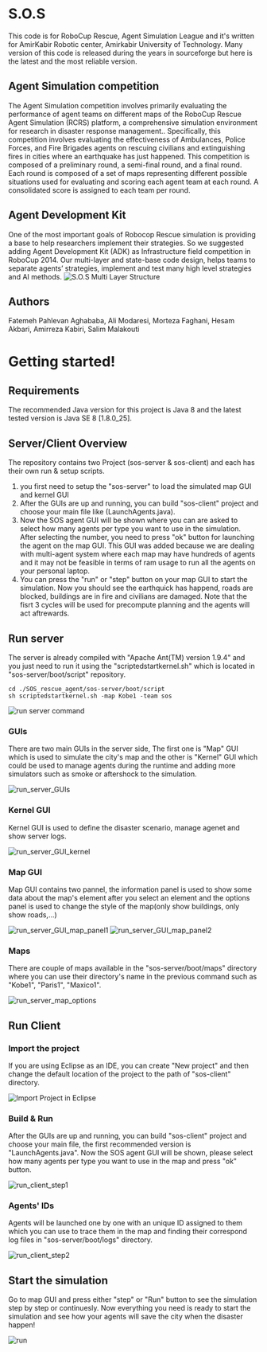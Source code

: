 # S.O.S 
This code is for RoboCup Rescue, Agent Simulation League and it's written for AmirKabir Robotic center, Amirkabir University of Technology. Many version of this code is released during the years in sourceforge but here is the latest and the most reliable version.

## Agent Simulation competition
The Agent Simulation competition involves primarily evaluating the performance of agent teams on different maps of the RoboCup Rescue Agent Simulation (RCRS) platform, a comprehensive simulation environment for research in disaster response management.. Specifically, this competition involves evaluating the effectiveness of Ambulances, Police Forces, and Fire Brigades agents on rescuing civilians and extinguishing fires in cities where an earthquake has just happened. This competition is composed of a preliminary round, a semi-final round, and a final round. Each round is composed of a set of maps representing different possible situations used for evaluating and scoring each agent team at each round. A consolidated score is assigned to each team per round.

## Agent Development Kit
One of the most important goals of Robocop Rescue simulation is providing a base to help researchers implement their strategies. So we suggested adding Agent Development Kit (ADK) as Infrastructure field competition in RoboCup 2014. Our multi-layer and state-base code design, helps teams to separate agents’ strategies, implement and test many high level strategies and AI methods.
![S.O.S Multi Layer Structure](/doc/imgs/0-ADK.png)

## Authors
Fatemeh Pahlevan Aghababa, Ali Modaresi, Morteza Faghani, Hesam Akbari, Amirreza Kabiri, Salim Malakouti

# Getting started!
## Requirements
The recommended Java version for this project is Java 8 and the latest tested version is Java SE 8 [1.8.0_25].

## Server/Client Overview
The repository contains two Project (sos-server & sos-client) and each has their own run & setup scripts. 
1. you first need to setup the "sos-server" to load the simulated map GUI and kernel GUI
2. After the GUIs are up and running, you can build "sos-client" project and choose your main file like (LaunchAgents.java).
3. Now the SOS agent GUI will be shown where you can are asked to select how many agents per type you want to use in the simulation. After selecting the number, you need to press "ok" button for launching the agent on the map GUI. This GUI was added because we are dealing with multi-agent system where each map may have hundreds of agents and it may not be feasible in terms of ram usage to run all the agents on your personal laptop.
4. You can press the "run" or "step" button on your map GUI to start the simulation. Now you should see the earthquick has happend, roads are blocked, buildings are in fire and civilians are damaged. Note that the fisrt 3 cycles will be used for precompute planning and the agents will act aftrewards.

## Run server
The server is already compiled with "Apache Ant(TM) version 1.9.4" and you just need to run it using the "scriptedstartkernel.sh" which is located in "sos-server/boot/script" repository.

```
cd ./SOS_rescue_agent/sos-server/boot/script
sh scriptedstartkernel.sh -map Kobe1 -team sos
```

![run server command](/doc/imgs/3-run_server.png)

### GUIs
There are two main GUIs in the server side, The first one is "Map" GUI which is used to simulate the city's map and the other is "Kernel" GUI which could be used to manage agents during the runtime and adding more simulators such as smoke or aftershock to the simulation.

![run_server_GUIs](/doc/imgs/5-run_server_GUIs.png)

### Kernel GUI
Kernel GUI is used to define the disaster scenario, manage agenet and show server logs.

![run_server_GUI_kernel](/doc/imgs/8-run_server_GUI_kernel.png)

### Map GUI
Map GUI contains two pannel, the information panel is used to show some data about the map's element after you select an element and the options panel is used to change the style of the map(only show buildings, only show roads,...)

![run_server_GUI_map_panel1](/doc/imgs/6-run_server_GUI_map_panel1.png)
![run_server_GUI_map_panel2](/doc/imgs/7-run_server_GUI_map_panel2.png)

### Maps
There are couple of maps available in the "sos-server/boot/maps" directory where you can use their directory's name in the previous command such as "Kobe1", "Paris1", "Maxico1".

![run_server_map_options](/doc/imgs/4-run_server_map_options.png)



## Run Client
### Import the project
If you are using Eclipse as an IDE, you can create "New project" and then change the default location of the project to the path of "sos-client" directory.

![Import Project in Eclipse](/doc/imgs/1-import_project.png)

### Build & Run
After the GUIs are up and running, you can build "sos-client" project and choose your main file, the first recommended version is "LaunchAgents.java". Now the SOS agent GUI will be shown, please select how many agents per type you want to use in the map and  press "ok" button.

![run_client_step1](/doc/imgs/9-run_client_step1.png)

### Agents' IDs
Agents will be launched one by one with an unique ID assigned to them which you can use to trace them in the map and finding their correspond log files in "sos-server/boot/logs" directory.

![run_client_step2](/doc/imgs/10-run_client_step2.png)


## Start the simulation
Go to map GUI and press either "step" or "Run" button to see the simulation step by step or continuesly. Now everything you need is ready to start the simulation and see how your agents will save the city when the disaster happen!

![run](/doc/imgs/11-run.png)


